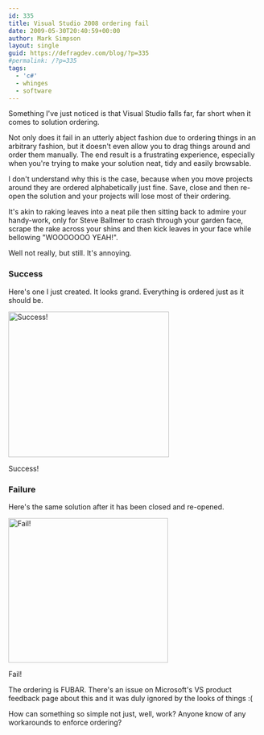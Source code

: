 ```yaml
---
id: 335
title: Visual Studio 2008 ordering fail
date: 2009-05-30T20:40:59+00:00
author: Mark Simpson
layout: single
guid: https://defragdev.com/blog/?p=335
#permalink: /?p=335
tags:
  - 'c#'
  - whinges
  - software
---
```

Something I've just noticed is that Visual Studio falls far, far short when it comes to solution ordering.

Not only does it fail in an utterly abject fashion due to ordering things in an arbitrary fashion, but it doesn't even allow you to drag things around and order them manually. The end result is a frustrating experience, especially when you're trying to make your solution neat, tidy and easily browsable.

I don't understand why this is the case, because when you move projects around they are ordered alphabetically just fine. Save, close and then re-open the solution and your projects will lose most of their ordering.

It's akin to raking leaves into a neat pile then sitting back to admire your handy-work, only for Steve Ballmer to crash through your garden face, scrape the rake across your shins and then kick leaves in your face while bellowing "WOOOOOOO YEAH!".

Well not really, but still. It's annoying.

### Success

Here's one I just created. It looks grand. Everything is ordered just as it should be.

<div style="width: 329px" class="wp-caption alignnone">
  <img title="Success!" src="https://defragdev.com/blog/images/success.png" alt="Success!" width="319" height="289" />
  
  <p class="wp-caption-text">
    Success!
  </p>
</div>

### Failure

Here's the same solution after it has been closed and re-opened.

<div style="width: 327px" class="wp-caption alignnone">
  <img title="Fail!" src="https://defragdev.com/blog/images/fail.png" alt="Fail!" width="317" height="287" />
  
  <p class="wp-caption-text">
    Fail!
  </p>
</div>

The ordering is FUBAR. There's an issue on Microsoft's VS product feedback page about this and it was duly ignored by the looks of things :(

How can something so simple not just, well, work? Anyone know of any workarounds to enforce ordering?